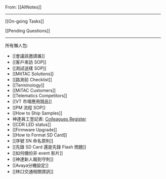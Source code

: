From: [[AllNotes]]

---

[[On-going Tasks]]

[[Pending Questions]]

---

所有懶人包:
- [[會議該邀請誰]]
- [[客戶來訪 SOP]]
- [[測試送樣 SOP]]
- [[MitTAC Solutions]]
- [[路測前 Checklist]]
- [[Terminology]]
- [[MiTAC Customers]]
- [[Telematics Competitors]]
- [[VT 市場應用競品]]
- [[PM 流程 SOP]]
- [[How to Ship Samples]]
- 神達員工登記表: [Colleagues Register](https://docs.google.com/spreadsheets/d/129KO8zR6N--V3xbvpdOMwLjk1sLkOdvlJBWAyA0_BeU/edit?usp=sharing)
- [[CDR LED status]]
- [[Firmware Upgrade]]
- [[How to Format SD Card]]
- [[序號 SN 命名原則]]
- [[先錄 SD Card 還是先錄 Flash 問題]]
- [[如何備份非 event 影片]]
- [[神達新人報到守則]]
- [[Avaya分機設定]]
- [[林口交通相關資訊]]



